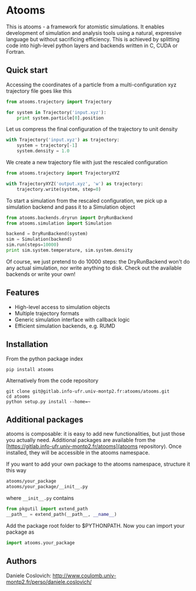 Atooms
======

This is atooms - a framework for atomistic simulations. It enables development of simulation and analysis tools using a natural, expressive language but without sacrificing efficiency. This is achieved by splitting code into high-level python layers and backends written in C, CUDA or Fortran.

Quick start
-----------

Accessing the coordinates of a particle from a multi-configuration xyz trajectory file goes like this
```python
from atooms.trajectory import Trajectory

for system in Trajectory('input.xyz'):
    print system.particle[0].position
```

Let us compress the final configuration of the trajectory to unit density
```python
with Trajectory('input.xyz') as trajectory:
    system = trajectory[-1]
    system.density = 1.0
```

We create a new trajectory file with just the rescaled configuration
```python
from atooms.trajectory import TrajectoryXYZ

with TrajectoryXYZ('output.xyz', 'w') as trajectory:
    trajectory.write(system, step=0)
```

To start a simulation from the rescaled configuration, we pick up a simulation backend and pass it to a Simulation object
```python
from atooms.backends.dryrun import DryRunBackend
from atooms.simulation import Simulation

backend = DryRunBackend(system)
sim = Simulation(backend)
sim.run(steps=10000)
print sim.system.temperature, sim.system.density
```
Of course, we just pretend to do 10000 steps: the DryRunBackend won't do any actual simulation, nor write anything to disk. Check out the available backends or write your own!


Features
--------
- High-level access to simulation objects
- Multiple trajectory formats
- Generic simulation interface with callback logic
- Efficient simulation backends, e.g. RUMD


Installation
------------
From the python package index
```
pip install atooms
```

Alternatively from the code repository
```
git clone git@gitlab.info-ufr.univ-montp2.fr:atooms/atooms.git
cd atooms
python setup.py install --home=~
```

Additional packages 
-------------------
atooms is composable: it is easy to add new functionalities, but just those you actually need.
Additional packages are available from the [https://gitlab.info-ufr.univ-montp2.fr/atooms](atooms repository).
Once installed, they will be accessible in the atooms namespace.

If you want to add your own package to the atooms namespace, structure it this way
```bash
atooms/your_package
atooms/your_package/__init__.py
```

where ```__init__.py``` contains

```python
from pkgutil import extend_path
__path__ = extend_path(__path__, __name__)
```

Add the package root folder to $PYTHONPATH. Now you can import your package as

```python
import atooms.your_package
```

Authors
-------
Daniele Coslovich: http://www.coulomb.univ-montp2.fr/perso/daniele.coslovich/
